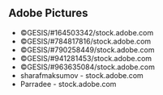 
## Adobe Pictures

- ©GESIS/#164503342/stock.adobe.com
- ©GESIS/#784817816/stock.adobe.com
- ©GESIS/#790258449/stock.adobe.com
- ©GESIS/#941281453/stock.adobe.com
- ©GESIS/#963635084/stock.adobe.com
- sharafmaksumov - stock.adobe.com
- Parradee - stock.adobe.com

